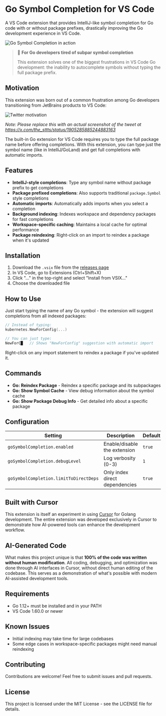 # Go Symbol Completion for VS Code

A VS Code extension that provides IntelliJ-like symbol completion for Go code with or without package prefixes, drastically improving the Go development experience in VS Code.

![Go Symbol Completion in action](https://i.imgur.com/YOUR_SCREENSHOT_URL.png)

> 🚀 **For Go developers tired of subpar symbol completion**
>
> This extension solves one of the biggest frustrations in VS Code Go development: the inability to autocomplete symbols without typing the full package prefix.

## Motivation

This extension was born out of a common frustration among Go developers transitioning from JetBrains products to VS Code:

![Twitter motivation](https://pbs.twimg.com/media/GOiwDnfWwAArXKB?format=jpg&name=medium)

*Note: Please replace this with an actual screenshot of the tweet at https://x.com/the_sttts/status/1905285885244883163*

The built-in Go extension for VS Code requires you to type the full package name before offering completions. With this extension, you can type just the symbol name (like in IntelliJ/GoLand) and get full completions with automatic imports.

## Features

- **IntelliJ-style completions**: Type any symbol name without package prefix to get completions
- **Package prefixed completions**: Also supports traditional `package.Symbol` style completions
- **Automatic imports**: Automatically adds imports when you select a completion
- **Background indexing**: Indexes workspace and dependency packages for fast completions
- **Workspace-specific caching**: Maintains a local cache for optimal performance
- **Package reindexing**: Right-click on an import to reindex a package when it's updated

## Installation

1. Download the `.vsix` file from the [releases page](https://github.com/yourusername/ij-go-symbol-completion/releases)
2. In VS Code, go to Extensions (Ctrl+Shift+X)
3. Click "..." in the top-right and select "Install from VSIX..."
4. Choose the downloaded file

## How to Use

Just start typing the name of any Go symbol - the extension will suggest completions from all indexed packages:

```go
// Instead of typing:
kubernetes.NewForConfig(...)

// You can just type:
NewForC█   // Shows "NewForConfig" suggestion with automatic import
```

Right-click on any import statement to reindex a package if you've updated it.

## Commands

- **Go: Reindex Package** - Reindex a specific package and its subpackages
- **Go: Show Symbol Cache** - View debug information about the symbol cache
- **Go: Show Package Debug Info** - Get detailed info about a specific package

## Configuration

| Setting | Description | Default |
|---------|-------------|---------|
| `goSymbolCompletion.enabled` | Enable/disable the extension | `true` |
| `goSymbolCompletion.debugLevel` | Log verbosity (0-3) | `1` |
| `goSymbolCompletion.limitToDirectDeps` | Only index direct dependencies | `true` |

## Built with Cursor

This extension is itself an experiment in using [Cursor](https://cursor.sh) for Golang development. The entire extension was developed exclusively in Cursor to demonstrate how AI-powered tools can enhance the development workflow.

## AI-Generated Code

What makes this project unique is that **100% of the code was written without human modification**. All coding, debugging, and optimization was done through AI interfaces in Cursor, without direct human editing of the codebase. This serves as a demonstration of what's possible with modern AI-assisted development tools.

## Requirements

- Go 1.12+ must be installed and in your PATH
- VS Code 1.60.0 or newer

## Known Issues

- Initial indexing may take time for large codebases
- Some edge cases in workspace-specific packages might need manual reindexing

## Contributing

Contributions are welcome! Feel free to submit issues and pull requests.

## License

This project is licensed under the MIT License - see the LICENSE file for details. 